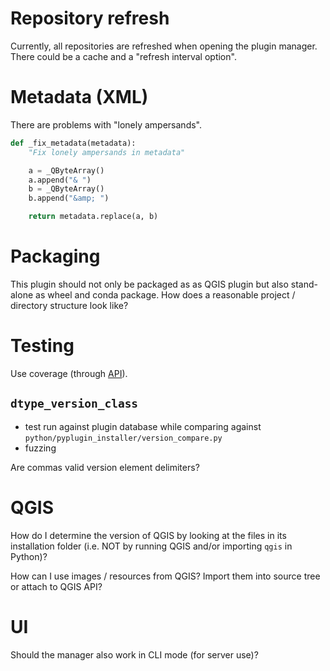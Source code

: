 
# Repository refresh

Currently, all repositories are refreshed when opening the plugin manager. There could be a cache and a "refresh interval option".

# Metadata (XML)

There are problems with "lonely ampersands".

```python
def _fix_metadata(metadata):
    "Fix lonely ampersands in metadata"

    a = _QByteArray()
    a.append("& ")
    b = _QByteArray()
    b.append("&amp; ")

    return metadata.replace(a, b)
```

# Packaging

This plugin should not only be packaged as as QGIS plugin but also stand-alone as wheel and conda package. How does a reasonable project / directory structure look like?

# Testing

Use coverage (through [API](https://coverage.readthedocs.io/en/coverage-5.0.4/api_coverage.html)).

## `dtype_version_class`

- test run against plugin database while comparing against `python/pyplugin_installer/version_compare.py`
- fuzzing

Are commas valid version element delimiters?

# QGIS

How do I determine the version of QGIS by looking at the files in its installation folder (i.e. NOT by running QGIS and/or importing `qgis` in Python)?

How can I use images / resources from QGIS? Import them into source tree or attach to QGIS API?

# UI

Should the manager also work in CLI mode (for server use)?
